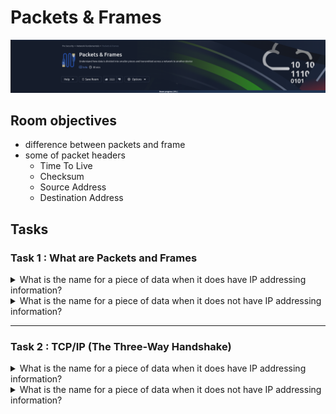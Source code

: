 # Packets & Frames

![banner](imgs/Packets_Frames/roomBanner.png)

## Room objectives

- difference between packets and frame
- some of packet headers
  - Time To Live
  - Checksum
  - Source Address
  - Destination Address

## Tasks

### Task 1 : What are Packets and Frames

<details>
<summary>
What is the name for a piece of data when it does have IP addressing information?
</summary>

```
packet
```

</details>

<details>
<summary>
What is the name for a piece of data when it does not have IP addressing information?
</summary>

```
frame
```

</details>

---

### Task 2 : TCP/IP (The Three-Way Handshake)

<details>
<summary>
What is the name for a piece of data when it does have IP addressing information?
</summary>

```
packet
```

</details>

<details>
<summary>
What is the name for a piece of data when it does not have IP addressing information?
</summary>

```
frame
```

</details>

